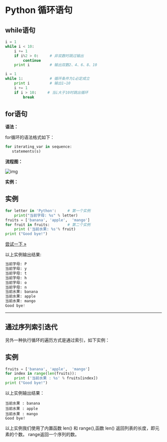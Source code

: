 # Python 循环语句

## while语句

```python
i = 1
while i < 10:   
    i += 1
    if i%2 > 0:     # 非双数时跳过输出
        continue
    print i         # 输出双数2、4、6、8、10

i = 1
while 1:            # 循环条件为1必定成立
    print i         # 输出1~10
    i += 1
    if i > 10:     # 当i大于10时跳出循环
        break
```

## for语句

**语法：**

for循环的语法格式如下：

```python
for iterating_var in sequence:
   statements(s)
```

**流程图：**

![img](https://www.runoob.com/wp-content/uploads/2013/11/A71EC47E-BC53-4923-8F88-B027937EE2FF.jpg)

**实例：**

## 实例

```python
for letter in 'Python':     # 第一个实例   
	print("当前字母: %s" % letter)  
fruits = ['banana', 'apple',  'mango'] 
for fruit in fruits:        # 第二个实例   
	print ('当前水果: %s'% fruit)  
print ("Good bye!")
```


[尝试一下 »](https://www.runoob.com/try/runcode.php?filename=for_demo1&type=python)

以上实例输出结果:

```python
当前字母: P
当前字母: y
当前字母: t
当前字母: h
当前字母: o
当前字母: n
当前水果: banana
当前水果: apple
当前水果: mango
Good bye!
```



------

## 通过序列索引迭代

另外一种执行循环的遍历方式是通过索引，如下实例：

## 实例

```python
fruits = ['banana', 'apple',  'mango']
for index in range(len(fruits)):   
	print ('当前水果 : %s' % fruits[index])  
print ("Good bye!")
```

以上实例输出结果：

```
当前水果 : banana
当前水果 : apple
当前水果 : mango
Good bye!
```

以上实例我们使用了内置函数 len() 和 range(),函数 len() 返回列表的长度，即元素的个数。 range返回一个序列的数。

